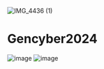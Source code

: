 ![IMG_4436 (1)](https://github.com/Tennis1324/Gencyber2024/assets/85146128/900d32f0-0fb9-4e8d-b510-ee4b0f611780)
# Gencyber2024
![image](https://github.com/Tennis1324/Gencyber2024/assets/85146128/5949fc5d-4267-4c32-9235-5b26fd25059c)
![image](https://github.com/Tennis1324/Gencyber2024.wiki.git)

